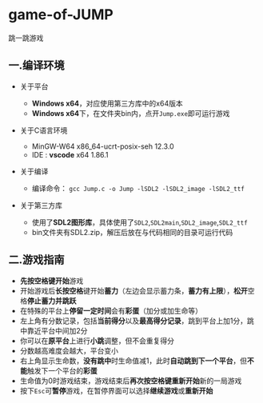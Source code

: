 # game-of-JUMP
跳一跳游戏
## 一.编译环境
- 关于平台
  - **Windows x64**，对应使用第三方库中的x64版本
  - **Windows x64**下，在文件夹bin内，点开```Jump.exe```即可运行游戏
- 关于C语言环境
  - MinGW-W64 x86_64-ucrt-posix-seh 12.3.0
  - IDE : **vscode** x64 1.86.1
- 关于编译
  - 编译命令：
    ```gcc Jump.c -o Jump -lSDL2 -lSDL2_image -lSDL2_ttf      ```

- 关于第三方库
   - 使用了**SDL2图形库**，具体使用了```SDL2```,```SDL2main```,```SDL2_image```,```SDL2_ttf```
   - bin文件夹有SDL2.zip，解压后放在与代码相同的目录可运行代码

## 二.游戏指南
- **先按空格键开始**游戏
- 开始游戏后**长按空格**键开始**蓄力**（左边会显示蓄力条，**蓄力有上限**），**松开**空格**停止蓄力并跳跃**
- 在特殊的平台上**停留一定时间**会有**彩蛋**（加分或加生命等）
- 左上角有分数记录，包括**当前得分**以及**最高得分记录**，跳到平台上加1分，跳中靠近平台中间加2分
- 你可以在**原平台**上进行**小跳**调整，但不会重复得分
- 分数越高难度会越大，平台变小
- 右上角显示生命数，**没有跳中**时生命值减1，此时**自动跳到下一个平台**，但**不能**触发下一个平台的**彩蛋**
- 生命值为0时游戏结束，游戏结束后**再次按空格键重新开始**新的一局游戏
- 按下```Esc```可**暂停**游戏，在暂停界面可以选择**继续游戏**或**重新开始**
